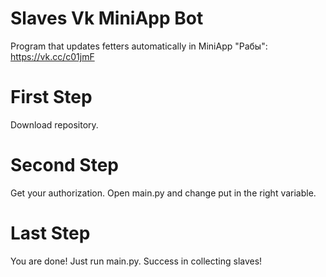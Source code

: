 # Slaves Vk MiniApp Bot
Program that updates fetters automatically in MiniApp "Рабы": https://vk.cc/c01jmF
# First Step
Download repository. 
# Second Step
Get your authorization.
Open main.py and change put in the right variable.
# Last Step
You are done! Just run main.py. Success in collecting slaves!
